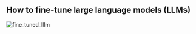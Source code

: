 ## How to fine-tune large language models (LLMs)

![fine_tuned_lllm](https://github.com/ghimiresunil/Custom-Large-Language-Model/assets/40186859/4b573f5a-a977-4c2e-a03f-9142aa856d00)


